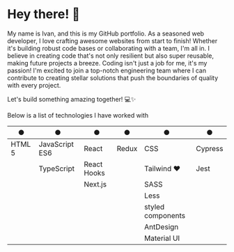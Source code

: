 # Hey there! 👋

My name is Ivan, and this is my GitHub portfolio. As a seasoned web developer, I love crafting awesome websites from start to finish! Whether it's building robust code bases or collaborating with a team, I'm all in. I believe in creating code that's not only resilient but also super reusable, making future projects a breeze.
Coding isn't just a job for me, it's my passion! I'm excited to join a top-notch engineering team where I can contribute to creating stellar solutions that push the boundaries of quality with every project.

Let's build something amazing together! 💻✨

Below is a list of technologies I have worked with

|●      | ●              | ●            | ●           | ●                 | ●                 |
|-------|----------------|---------------|------------|-------------------|-------------------|
| HTML 5| JavaScript ES6| React          | Redux      | CSS               |Cypress            |
|       | TypeScript    | React Hooks    |            | Tailwind ❤️      |Jest                |
|       |              | Next.js         |            | SASS              |                    |
|       |              |                 |            | Less              |                    |
|       |              |                 |            | styled components |                    |
|       |               |                |            | AntDesign         |                    |
|       |               |                |            | Material UI       |                    |



